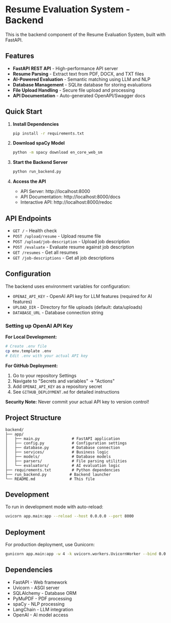 # Resume Evaluation System - Backend

This is the backend component of the Resume Evaluation System, built with FastAPI.

## Features

- **FastAPI REST API** - High-performance API server
- **Resume Parsing** - Extract text from PDF, DOCX, and TXT files
- **AI-Powered Evaluation** - Semantic matching using LLM and NLP
- **Database Management** - SQLite database for storing evaluations
- **File Upload Handling** - Secure file upload and processing
- **API Documentation** - Auto-generated OpenAPI/Swagger docs

## Quick Start

1. **Install Dependencies**
   ```bash
   pip install -r requirements.txt
   ```

2. **Download spaCy Model**
   ```bash
   python -m spacy download en_core_web_sm
   ```

3. **Start the Backend Server**
   ```bash
   python run_backend.py
   ```

4. **Access the API**
   - API Server: http://localhost:8000
   - API Documentation: http://localhost:8000/docs
   - Interactive API: http://localhost:8000/redoc

## API Endpoints

- `GET /` - Health check
- `POST /upload/resume` - Upload resume file
- `POST /upload/job-description` - Upload job description
- `POST /evaluate` - Evaluate resume against job description
- `GET /resumes` - Get all resumes
- `GET /job-descriptions` - Get all job descriptions

## Configuration

The backend uses environment variables for configuration:

- `OPENAI_API_KEY` - OpenAI API key for LLM features (required for AI features)
- `UPLOAD_DIR` - Directory for file uploads (default: data/uploads)
- `DATABASE_URL` - Database connection string

### Setting up OpenAI API Key

**For Local Development:**
```bash
# Create .env file
cp env.template .env
# Edit .env with your actual API key
```

**For GitHub Deployment:**
1. Go to your repository Settings
2. Navigate to "Secrets and variables" → "Actions"
3. Add `OPENAI_API_KEY` as a repository secret
4. See `GITHUB_DEPLOYMENT.md` for detailed instructions

**Security Note:** Never commit your actual API key to version control!

## Project Structure

```
backend/
├── app/
│   ├── main.py              # FastAPI application
│   ├── config.py            # Configuration settings
│   ├── database.py          # Database connection
│   ├── services/            # Business logic
│   ├── models/              # Database models
│   ├── parsers/             # File parsing utilities
│   └── evaluators/          # AI evaluation logic
├── requirements.txt         # Python dependencies
├── run_backend.py          # Backend launcher
└── README.md               # This file
```

## Development

To run in development mode with auto-reload:

```bash
uvicorn app.main:app --reload --host 0.0.0.0 --port 8000
```

## Deployment

For production deployment, use Gunicorn:

```bash
gunicorn app.main:app -w 4 -k uvicorn.workers.UvicornWorker --bind 0.0.0.0:8000
```

## Dependencies

- FastAPI - Web framework
- Uvicorn - ASGI server
- SQLAlchemy - Database ORM
- PyMuPDF - PDF processing
- spaCy - NLP processing
- LangChain - LLM integration
- OpenAI - AI model access
